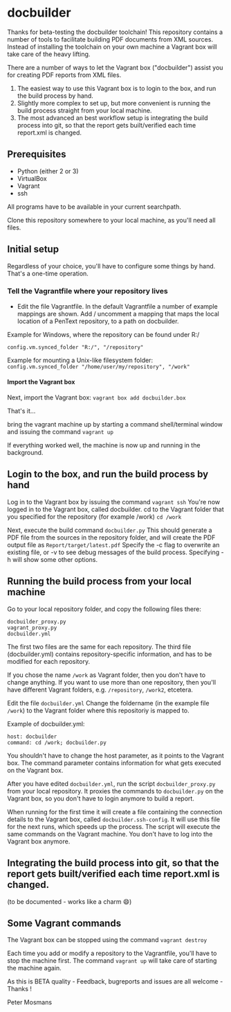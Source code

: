 # docbuilder

Thanks for beta-testing the docbuilder toolchain!
This repository contains a number of tools to facilitate building PDF documents from XML sources. Instead of installing the toolchain on your own machine a Vagrant box will take care of the heavy lifting.


There are a number of ways to let the Vagrant box ("docbuilder") assist you for creating PDF reports from XML files.

1. The easiest way to use this Vagrant box is to login to the box, and run the build process by hand.
2. Slightly more complex to set up, but more convenient is running the build process straight from your local machine.
3. The most advanced an best workflow setup is integrating the build process into git, so that the report gets built/verified each time report.xml is changed.


## Prerequisites
+ Python (either 2 or 3)
+ VirtualBox
+ Vagrant
+ ssh

All programs have to be available in your current searchpath.

Clone this repository somewhere to your local machine, as you'll need all files.

## Initial setup
Regardless of your choice, you'll have to configure some things by hand. That's a one-time operation.

### Tell the Vagrantfile where your repository lives
* Edit the file Vagrantfile.
In the default Vagrantfile a number of example mappings are shown. Add / uncomment a mapping that maps the local location of a PenText repository, to a path on docbuilder.

Example for Windows, where the repository can be found under R:/

`config.vm.synced_folder "R:/", "/repository"`

Example for mounting a Unix-like filesystem folder:
`config.vm.synced_folder "/home/user/my/repository", "/work"`


#### Import the Vagrant box
Next, import the Vagrant box:
`vagrant box add docbuilder.box`

That's it...

bring the vagrant machine up by starting a command shell/terminal window and issuing the command
`vagrant up`

If everything worked well, the machine is now up and running in the background.

## Login to the box, and run the build process by hand
Log in to the Vagrant box by issuing the command
`vagrant ssh`
You're now logged in to the Vagrant box, called docbuilder.
cd to the Vagrant folder that you specified for the repository (for example /work)
`cd /work`

Next, execute the build command
`docbuilder.py`
This should generate a PDF file from the sources in the repository folder, and will create the PDF output file as `Report/target/latest.pdf`
Specify the -c flag to overwrite an existing file, or -v to see debug messages of the build process. Specifying -h will show some other options.


## Running the build process from your local machine
Go to your local repository folder, and copy the following files there:
```
docbuilder_proxy.py
vagrant_proxy.py
docbuilder.yml
```

The first two files are the same for each repository. The third file (docbuilder.yml) contains repository-specific information, and has to be modified for each repository.

If you chose the name `/work` as Vagrant folder, then you don't have to change anything.
If you want to use more than one repository, then you'll have different Vagrant folders, e.g. `/repository`, `/work2`, etcetera.

Edit the file `docbuilder.yml`
Change the foldername (in the example file `/work`) to the Vagrant folder where this repositoriy is mapped to.

Example of docbuilder.yml:
```
host: docbuilder
command: cd /work; docbuilder.py
```

You shouldn't have to change the host parameter, as it points to the Vagrant box.
The command parameter contains information for what gets executed on the Vagrant box.

After you have edited `docbuilder.yml`, run the script `docbuilder_proxy.py` from your local repository.
It proxies the commands to  `docbuilder.py` on the Vagrant box, so you don't have to login anymore to build a report.

When running for the first time it will create a file containing the connection details to the Vagrant box, called `docbuilder.ssh-config`. It will use this file for the next runs, which speeds up the process.
The script will execute the same commands on the Vagrant machine. You don't have to log into the Vagrant box anymore.

## Integrating the build process into git, so that the report gets built/verified each time report.xml is changed.

(to be documented - works like a charm :smile:)


## Some Vagrant commands
The Vagrant box can be stopped using the command
`vagrant destroy`

Each time you add or modify a repository to the Vagrantfile, you'll have to stop the machine first.
The command `vagrant up` will take care of starting the machine again.




As this is BETA quality - Feedback, bugreports and issues are all welcome -  Thanks !


Peter Mosmans
